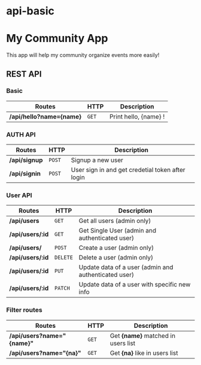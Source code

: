 # api-basic

# My Community App

This app will help my community organize events more easily!


## REST API

### Basic

Routes | HTTP | Description
--- | --- | ---
**/api/hello?name={name}** | `GET` | Print hello, {name} !

### AUTH API

Routes | HTTP | Description
--- | --- | ---
**/api/signup** | `POST` | Signup a new user
**/api/signin** | `POST` | User sign in and get credetial token after login

### User API

Routes | HTTP | Description
--- | --- | ---
**/api/users** | `GET` | Get all users (admin only)
**/api/users/:id** | `GET` | Get Single User (admin and authenticated user)
**/api/users/** | `POST` | Create a user (admin only)
**/api/users/:id** | `DELETE` | Delete a user  (admin only)
**/api/users/:id** | `PUT` | Update data of a user (admin and authenticated user)
**/api/users/:id** | `PATCH` | Update data of a user with specific new info

### Filter routes

Routes | HTTP | Description
--- | --- | ---
**/api/users?name="{name}"** | `GET` | Get **{name}** matched in users list
**/api/users?name="{na}"** | `GET` | Get **{na}** like in users list
